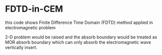 # FDTD-in-CEM
this code shows Finite Difference Time Domain (FDTD) method applied in electromagnetic problem

2-D problem would be raised and the absorb boundary would be treated as MOR absorb boundary which can only absorb the electromagnetic wave vertically insert.

